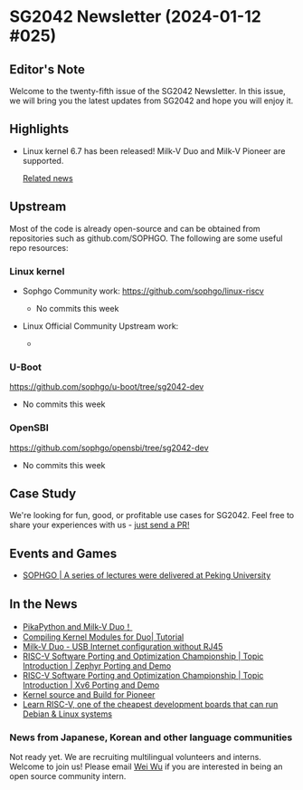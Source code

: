 # SG2042 Newsletter (2024-01-12 #025)

## Editor's Note

Welcome to the twenty-fifth issue of the SG2042 Newsletter.  In this issue, we will bring you the latest updates from SG2042 and hope you will enjoy it.

## Highlights

+ Linux kernel 6.7 has been released! Milk-V Duo and Milk-V Pioneer are supported.

  [Related news](https://mp.weixin.qq.com/s/UMB5ZRSM-fZyR2YM8BiI4A)

## Upstream

Most of the code is already open-source and can be obtained from repositories such as github.com/SOPHGO. The following are some useful repo resources:

### Linux kernel

+ Sophgo Community work: https://github.com/sophgo/linux-riscv

  + No commits this week

+ Linux Official Community Upstream work:

  + 

### U-Boot

https://github.com/sophgo/u-boot/tree/sg2042-dev

+ No commits this week

### OpenSBI

https://github.com/sophgo/opensbi/tree/sg2042-dev

+ No commits this week

## Case Study

We're looking for fun, good, or profitable use cases for SG2042. Feel free to share your experiences with us - [just send a PR!](https://github.com/sophgocommunity/SG2042-Newsletter/pulls)

## Events and Games

+ [SOPHGO | A series of lectures were delivered at Peking University][event-1]

[event-1]:https://mp.weixin.qq.com/s/O9BGM4WqI5u5CoBAjkl1fg

## In the News

+ [PikaPython and Milk-V Duo！][news-1]
+ [Compiling Kernel Modules for Duo| Tutorial][news-2]
+ [Milk-V Duo - USB Internet configuration without RJ45][news-3]
+ [RISC-V Software Porting and Optimization Championship | Topic Introduction | Zephyr Porting and Demo][news-4]
+ [RISC-V Software Porting and Optimization Championship | Topic Introduction | Xv6 Porting and Demo][news-5]
+ [Kernel source and Build for Pioneer][news-6]
+ [Learn RISC-V, one of the cheapest development boards that can run Debian & Linux systems][news-7]

[news-1]:https://mp.weixin.qq.com/s/xWQVvnEb--usUto5RySLBQ
[news-2]:https://community.milkv.io/t/duo/1172
[news-3]:https://forum.sophgo.com/t/milk-v-duo-usb-internet-configuration-without-rj45/479
[news-4]:https://www.bilibili.com/video/BV1264y1E7PJ
[news-5]:https://www.bilibili.com/video/BV1794y1T7A2
[news-6]:https://community.milkv.io/t/kernel-sauce-and-build/1153
[news-7]:https://www.youtube.com/watch?v=sm8XK6Am3OQ

### News from Japanese, Korean and other language communities

Not ready yet. We are recruiting multilingual volunteers and interns. Welcome to join us! Please email [Wei Wu](mailto:wuwei2016@iscas.ac.cn) if you are interested in being an open source community intern.